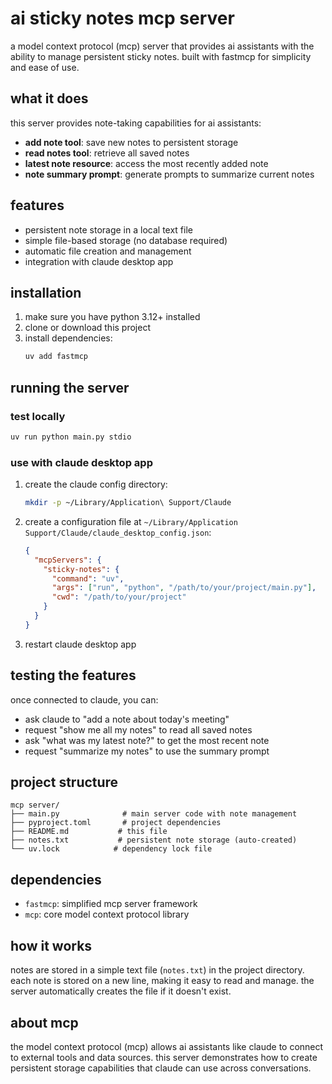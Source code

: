 # ai sticky notes mcp server

a model context protocol (mcp) server that provides ai assistants with the ability to manage persistent sticky notes. built with fastmcp for simplicity and ease of use.

## what it does

this server provides note-taking capabilities for ai assistants:

- **add note tool**: save new notes to persistent storage
- **read notes tool**: retrieve all saved notes
- **latest note resource**: access the most recently added note
- **note summary prompt**: generate prompts to summarize current notes

## features

- persistent note storage in a local text file
- simple file-based storage (no database required)
- automatic file creation and management
- integration with claude desktop app

## installation

1. make sure you have python 3.12+ installed
2. clone or download this project
3. install dependencies:
   ```bash
   uv add fastmcp
   ```

## running the server

### test locally

```bash
uv run python main.py stdio
```

### use with claude desktop app

1. create the claude config directory:

   ```bash
   mkdir -p ~/Library/Application\ Support/Claude
   ```

2. create a configuration file at `~/Library/Application Support/Claude/claude_desktop_config.json`:

   ```json
   {
     "mcpServers": {
       "sticky-notes": {
         "command": "uv",
         "args": ["run", "python", "/path/to/your/project/main.py"],
         "cwd": "/path/to/your/project"
       }
     }
   }
   ```

3. restart claude desktop app

## testing the features

once connected to claude, you can:

- ask claude to "add a note about today's meeting"
- request "show me all my notes" to read all saved notes
- ask "what was my latest note?" to get the most recent note
- request "summarize my notes" to use the summary prompt

## project structure

```
mcp server/
├── main.py              # main server code with note management
├── pyproject.toml       # project dependencies
├── README.md           # this file
├── notes.txt           # persistent note storage (auto-created)
└── uv.lock            # dependency lock file
```

## dependencies

- `fastmcp`: simplified mcp server framework
- `mcp`: core model context protocol library

## how it works

notes are stored in a simple text file (`notes.txt`) in the project directory. each note is stored on a new line, making it easy to read and manage. the server automatically creates the file if it doesn't exist.

## about mcp

the model context protocol (mcp) allows ai assistants like claude to connect to external tools and data sources. this server demonstrates how to create persistent storage capabilities that claude can use across conversations.
